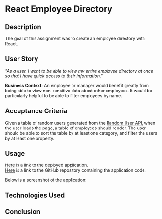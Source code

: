 # React Employee Directory

## Description
The goal of this assignment was to create an employee directory with React. 

## User Story
*"As a user, I want to be able to view my entire employee directory at once so that I have quick access to their information."*   
  
**Business Context**: An employee or manager would benefit greatly from being able to view non-sensitive data about other employees. It would be particularly helpful to be able to filter employees by name.  

## Acceptance Criteria
Given a table of random users generated from the [Random User API](https://randomuser.me/), when the user loads the page, a table of employees should render. The user should be able to sort the table by at least one category, and filter the users by at least one property.  

## Usage
[Here](https://www.google.com) is a link to the deployed application.  
[Here](https://github.com/go-yasi/React-Employee-Directory) is a link to the GitHub repository containing the application code. 

Below is a screenshot of the application:  

## Technologies Used

## Conclusion
